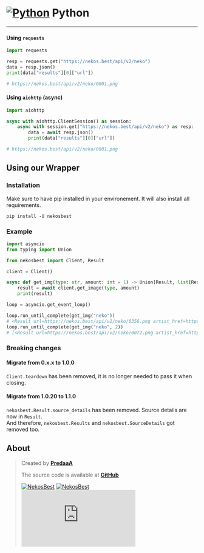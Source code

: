 <!-- markdownlint-disable MD001 -->

# [![Python](https://cdn.discordapp.com/emojis/853021892986535957.webp?size=24&quality=lossless)](https://nekos.best/discord?ref=docs) Python

---

#### Using `requests`

```py
import requests

resp = requests.get("https://nekos.best/api/v2/neko")
data = resp.json()
print(data["results"][0]["url"])

# https://nekos.best/api/v2/neko/0001.png
```

#### Using `aiohttp` (async)

```py
import aiohttp

async with aiohttp.ClientSession() as session:
    async with session.get("https://nekos.best/api/v2/neko") as resp:
        data = await resp.json()
        print(data["results"][0]["url"])

# https://nekos.best/api/v2/neko/0001.png
```

## Using our Wrapper

### Installation

Make sure to have pip installed in your environement. It will also install all requirements.

`pip install -U nekosbest`

### Example

```py
import asyncio
from typing import Union

from nekosbest import Client, Result

client = Client()

async def get_img(type: str, amount: int = 1) -> Union[Result, list[Result]]:
    result = await client.get_image(type, amount)
    print(result)

loop = asyncio.get_event_loop()

loop.run_until_complete(get_img("neko"))
# <Result url=https://nekos.best/api/v2/neko/0356.png artist_href=https://www.pixiv.net/en/users/38378485 artist_name=奥馬 source_url=https://www.pixiv.net/en/artworks/88188062>
loop.run_until_complete(get_img("neko", 2))
# [<Result url=https://nekos.best/api/v2/neko/0072.png artist_href=https://www.pixiv.net/en/users/12191 artist_name=こみやひとま source_url=https://www.pixiv.net/en/artworks/66834141>, <Result url=https://nekos.best/api/v2/neko/0215.png artist_href=https://www.pixiv.net/en/users/3684923 artist_name=ひゅらさん source_url=https://www.pixiv.net/en/artworks/79697176>]

```

### Breaking changes

#### Migrate from 0.x.x to 1.0.0

`Client.teardown` has been removed, it is no longer needed to pass it when closing.

#### Migrate from 1.0.20 to 1.1.0

`nekosbest.Result.source_details` has been removed. Source details are now in `Result`.  
And therefore, `nekosbest.Results` and `nekosbest.SourceDetails` got removed too.

## About

> Created by [**PredaaA**](https://github.com/PredaaA)
>
> The source code is available at [**GitHub**](https://github.com/nekos-best/nekos-best.py)
>
> [![NekosBest](https://img.shields.io/pypi/v/nekosbest?logo=pypi&style=flat-square)](https://pypi.org/project/nekosbest/) [![NekosBest](https://img.shields.io/pypi/dm/nekosbest?color=blue&logo=pypi&style=flat-square)](https://pypi.org/project/nekosbest/) [![NekosBest](https://img.shields.io/github/stars/nekos-best/nekos-best.py?color=yellow&label=Stars&logo=github&style=flat-square)](https://github.com/nekos-best/nekos-best.py)
